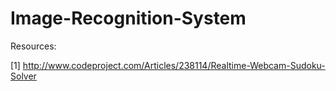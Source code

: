 Image-Recognition-System
========================
 Resources:
 
 [1] http://www.codeproject.com/Articles/238114/Realtime-Webcam-Sudoku-Solver
